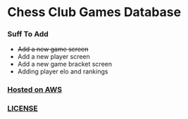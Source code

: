# Chess Club Games Database

### Suff To Add
* ~~Add a new game screen~~
* Add a new player screen
* Add a new game bracket screen
* Adding player elo and rankings

### [Hosted on AWS](http://3.12.134.143:5000/Games)

### [LICENSE](LICENSE)